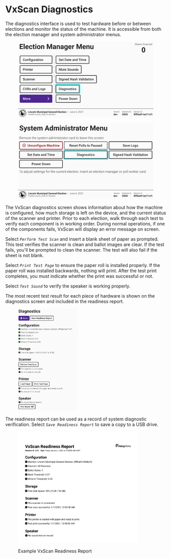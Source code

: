 # VxScan Diagnostics

The diagnostics interface is used to test hardware before or between elections and monitor the status of the machine. It is accessible from both the election manager and system administrator menus.

<div><figure><img src="../.gitbook/assets/more-screen-diagnostics (1).png" alt=""><figcaption></figcaption></figure> <figure><img src="../.gitbook/assets/sa-screen-vxscan-diagnostics.png" alt=""><figcaption></figcaption></figure></div>

The VxScan diagnostics screen shows information about how the machine is configured, how much storage is left on the device, and the current status of the scanner and printer. Prior to each election, walk through each test to verify each component is in working order. During normal operations, if one of the components fails, VxScan will display an error message on screen.&#x20;

Select _`Perform Test Scan`_ and insert a blank sheet of paper as prompted. This test verifies the scanner is clean and ballot images are clear.  If the test fails, you'll be prompted to clean the scanner. The test will also fail if the sheet is not blank.&#x20;

Select _`Print Test Page`_ to ensure the paper roll is installed properly. If the paper roll was installed backwards, nothing will print. After the test print completes, you must indicate whether the print was successful or not.

Select _`Test Sound`_ to verify the speaker is working properly.&#x20;

The most recent test result for each piece of hardware is shown on the diagnostics screen and included in the readiness report.

<figure><img src="../.gitbook/assets/vxscan-diag-full.png" alt="" width="188"><figcaption></figcaption></figure>

The readiness report can be used as a record of system diagnostic verification.  Select _`Save Readiness Report`_ to save a copy to a USB drive.&#x20;

<figure><img src="../.gitbook/assets/image (1).png" alt="" width="375"><figcaption><p>Example VxScan Readiness Report</p></figcaption></figure>

